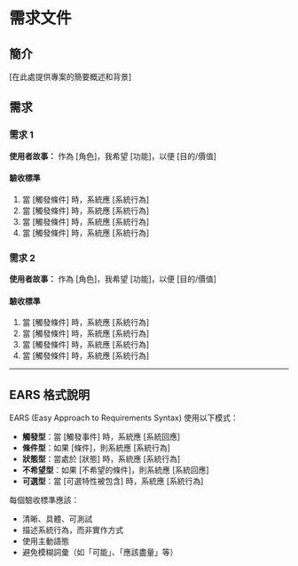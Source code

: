 # 需求文件

## 簡介

[在此處提供專案的簡要概述和背景]

## 需求

### 需求 1

**使用者故事：** 作為 [角色]，我希望 [功能]，以便 [目的/價值]

#### 驗收標準

1. 當 [觸發條件] 時，系統應 [系統行為]
2. 當 [觸發條件] 時，系統應 [系統行為]
3. 當 [觸發條件] 時，系統應 [系統行為]
4. 當 [觸發條件] 時，系統應 [系統行為]

### 需求 2

**使用者故事：** 作為 [角色]，我希望 [功能]，以便 [目的/價值]

#### 驗收標準

1. 當 [觸發條件] 時，系統應 [系統行為]
2. 當 [觸發條件] 時，系統應 [系統行為]
3. 當 [觸發條件] 時，系統應 [系統行為]
4. 當 [觸發條件] 時，系統應 [系統行為]

---

## EARS 格式說明

EARS (Easy Approach to Requirements Syntax) 使用以下模式：

- **觸發型**：當 [觸發事件] 時，系統應 [系統回應]
- **條件型**：如果 [條件]，則系統應 [系統行為]
- **狀態型**：當處於 [狀態] 時，系統應 [系統行為]
- **不希望型**：如果 [不希望的條件]，則系統應 [系統回應]
- **可選型**：當 [可選特性被包含] 時，系統應 [系統行為]

每個驗收標準應該：
- 清晰、具體、可測試
- 描述系統行為，而非實作方式
- 使用主動語態
- 避免模糊詞彙（如「可能」、「應該盡量」等）
